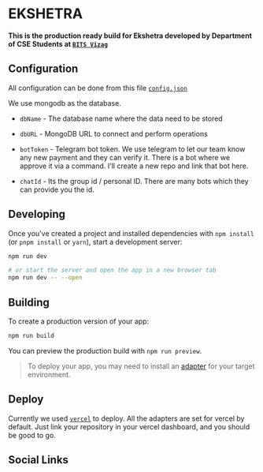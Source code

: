 # EKSHETRA

**This is the production ready build for Ekshetra developed by Department of CSE Students at [`BITS Vizag`](https://bitsvizag.com/)**

## Configuration

All configuration can be done from this file [`config.json`](https://github.com/SandeepDev1/Ekshetra/blob/main/config.json)

We use mongodb as the database.

-   `dbName` - The database name where the data need to be stored

-   `dbURL` - MongoDB URL to connect and perform operations

-   `botToken` - Telegram bot token. We use telegram to let our team know any new payment and they can verify it. There is a bot where we approve it via a command. I'll create a new repo and link that bot here.

-   `chatId` - Its the group id / personal ID. There are many bots which they can provide you the id.

## Developing

Once you've created a project and installed dependencies with `npm install` (or `pnpm install` or `yarn`), start a development server:

```bash
npm run dev

# or start the server and open the app in a new browser tab
npm run dev -- --open
```

## Building

To create a production version of your app:

```bash
npm run build
```

You can preview the production build with `npm run preview`.

> To deploy your app, you may need to install an [adapter](https://kit.svelte.dev/docs/adapters) for your target environment.

## Deploy

Currently we used [`vercel`](https://vercel.com/) to deploy. All the adapters are set for vercel by default. Just link your repository in your vercel dashboard, and you should be good to go.

## Social Links
